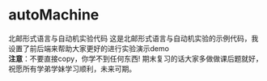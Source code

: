 # autoMachine
北邮形式语言与自动机实验代码
这是北邮形式语言与自动机实验的示例代码，我设置了前后端来帮助大家更好的进行实验演示demo<br>
<strong>注意</strong>：不要直接copy，你学不到任何东西!
期末复习的话大家多做做课后题就好，祝愿所有学弟学妹学习顺利，未来可期。
